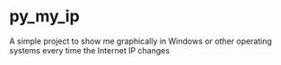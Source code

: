 # py_my_ip
A simple project to show me graphically in Windows or other operating systems every time the Internet IP changes

